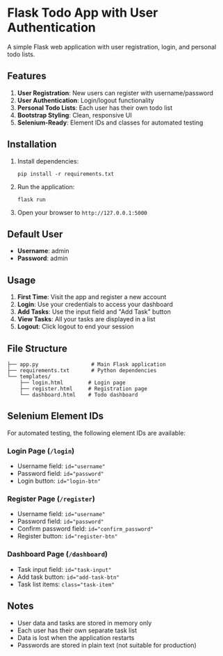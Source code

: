 # Flask Todo App with User Authentication

A simple Flask web application with user registration, login, and personal todo lists.

## Features

1. **User Registration**: New users can register with username/password
2. **User Authentication**: Login/logout functionality
3. **Personal Todo Lists**: Each user has their own todo list
4. **Bootstrap Styling**: Clean, responsive UI
5. **Selenium-Ready**: Element IDs and classes for automated testing

## Installation

1. Install dependencies:
   ```
   pip install -r requirements.txt
   ```

2. Run the application:
   ```
   flask run
   ```

3. Open your browser to `http://127.0.0.1:5000`

## Default User

- **Username**: admin
- **Password**: admin

## Usage

1. **First Time**: Visit the app and register a new account
2. **Login**: Use your credentials to access your dashboard
3. **Add Tasks**: Use the input field and "Add Task" button
4. **View Tasks**: All your tasks are displayed in a list
5. **Logout**: Click logout to end your session

## File Structure

```
├── app.py                 # Main Flask application
├── requirements.txt       # Python dependencies
└── templates/
    ├── login.html        # Login page
    ├── register.html     # Registration page
    └── dashboard.html    # Todo dashboard
```

## Selenium Element IDs

For automated testing, the following element IDs are available:

### Login Page (`/login`)
- Username field: `id="username"`
- Password field: `id="password"`  
- Login button: `id="login-btn"`

### Register Page (`/register`)
- Username field: `id="username"`
- Password field: `id="password"`
- Confirm password field: `id="confirm_password"`
- Register button: `id="register-btn"`

### Dashboard Page (`/dashboard`)
- Task input field: `id="task-input"`
- Add task button: `id="add-task-btn"`
- Task list items: `class="task-item"`

## Notes

- User data and tasks are stored in memory only
- Each user has their own separate task list
- Data is lost when the application restarts
- Passwords are stored in plain text (not suitable for production)
